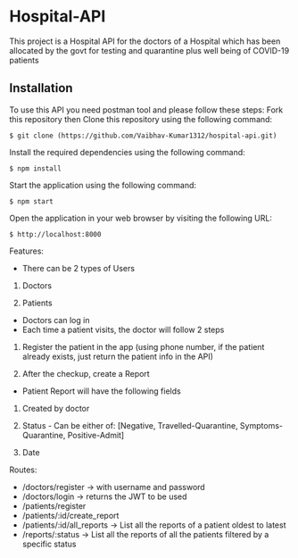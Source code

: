 # Hospital-API

This project is a Hospital API for the doctors of a Hospital which has been allocated by the
govt for testing and quarantine plus well being of COVID-19 patients

## Installation

To use this API you need postman tool and please follow these steps:
Fork this repository then
Clone this repository using the following command:

```
$ git clone (https://github.com/Vaibhav-Kumar1312/hospital-api.git)
```

Install the required dependencies using the following command:

```
$ npm install
```

Start the application using the following command:

```
$ npm start
```

Open the application in your web browser by visiting the following URL:

```
$ http://localhost:8000
```

Features:

- There can be 2 types of Users

1. Doctors

2. Patients

- Doctors can log in
- Each time a patient visits, the doctor will follow 2 steps

1. Register the patient in the app (using phone number, if the patient already exists, just
   return the patient info in the API)

2. After the checkup, create a Report

- Patient Report will have the following fields

1. Created by doctor

2. Status - Can be either of: [Negative, Travelled-Quarantine, Symptoms-Quarantine,
   Positive-Admit]

3. Date

Routes:

- /doctors/register → with username and password
- /doctors/login → returns the JWT to be used
- /patients/register
- /patients/:id/create_report
- /patients/:id/all_reports → List all the reports of a patient oldest to latest
- /reports/:status → List all the reports of all the patients filtered by a specific status

